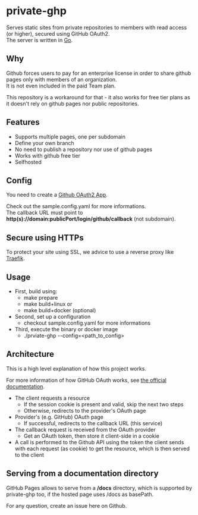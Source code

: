 # private-ghp

Serves static sites from private repositories to members with read access (or higher), secured using GitHub OAuth2.\
The server is written in [Go](https://go.dev/).

## Why

Github forces users to pay for an enterprise license in order to share github pages only with members of an organization.\
It is not even included in the paid Team plan.

This repository is a workaround for that - it also works for free tier plans as it doesn't rely on github pages nor public repositories.
## Features

- Supports multiple pages, one per subdomain
- Define your own branch
- No need to publish a repository nor use of github pages
- Works with github free tier
- Selfhosted

## Config

You need to create a [Github OAuth2 App](https://docs.github.com/en/developers/apps/building-oauth-apps/creating-an-oauth-app).

Check out the sample.config.yaml for more informations.\
The callback URL must point to **http(s)://domain:publicPort/login/github/callback** (not subdomain).

## Secure using HTTPs

To protect your site using SSL, we advice to use a reverse proxy like [Traefik](https://traefik.io/).

## Usage
- First, build using:
  - make prepare
  - make build+linux or 
  - make build+docker (optional)
- Second, set up a configuration 
  - checkout sample.config.yaml for more informations
- Third, execute the binary or docker image
  - ./prviate-ghp --config=\<path_to_config\>

## Architecture

This is a high level explanation of how this project works.

For more information of how GitHub OAuth works, see [the official documentation](https://developer.github.com/apps/building-github-apps/identifying-and-authorizing-users-for-github-apps/).

- The client requests a resource
  - If the session cookie is present and valid, skip the next two steps
  - Otherwise, redirects to the provider's OAuth page
- Provider's (e.g. GitHub) OAuth page
  - If successful, redirects to the callback URL (this service)
- The callback request is received from the OAuth provider
  - Get an OAuth token, then store it client-side in a cookie
- A call is performed to the Github API using the token the client sends with each request (as cookie) to get the resource, which is then served to the client

## Serving from a documentation directory

GitHub Pages allows to serve from a **/docs** directory, which is supported by private-ghp too, if the hosted page uses /docs as basePath.

For any question, create an issue here on Github.

